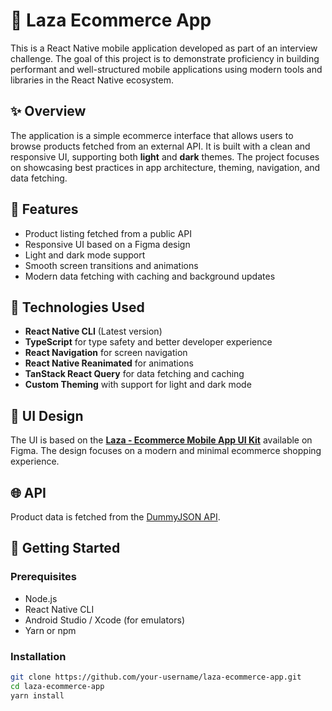 # 🛒 Laza Ecommerce App

This is a React Native mobile application developed as part of an interview challenge. The goal of this project is to demonstrate proficiency in building performant and well-structured mobile applications using modern tools and libraries in the React Native ecosystem.

## ✨ Overview

The application is a simple ecommerce interface that allows users to browse products fetched from an external API. It is built with a clean and responsive UI, supporting both **light** and **dark** themes. The project focuses on showcasing best practices in app architecture, theming, navigation, and data fetching.

## 📱 Features

- Product listing fetched from a public API
- Responsive UI based on a Figma design
- Light and dark mode support
- Smooth screen transitions and animations
- Modern data fetching with caching and background updates

## 🧰 Technologies Used

- **React Native CLI** (Latest version)
- **TypeScript** for type safety and better developer experience
- **React Navigation** for screen navigation
- **React Native Reanimated** for animations
- **TanStack React Query** for data fetching and caching
- **Custom Theming** with support for light and dark mode

## 🎨 UI Design

The UI is based on the **[Laza - Ecommerce Mobile App UI Kit](https://www.figma.com/design/rAyVmsiA4yZX2qeNoiG1gy/Laza---Ecommerce-Mobile-App-UI-Kit--Community-?node-id=0-1&p=f&t=TKkoGkZY8z1ufEC5-0)** available on Figma. The design focuses on a modern and minimal ecommerce shopping experience.

## 🌐 API

Product data is fetched from the [DummyJSON API](https://dummyjson.com/docs/products#products-limit_skip).

## 🚀 Getting Started

### Prerequisites

- Node.js
- React Native CLI
- Android Studio / Xcode (for emulators)
- Yarn or npm

### Installation

```bash
git clone https://github.com/your-username/laza-ecommerce-app.git
cd laza-ecommerce-app
yarn install
```
